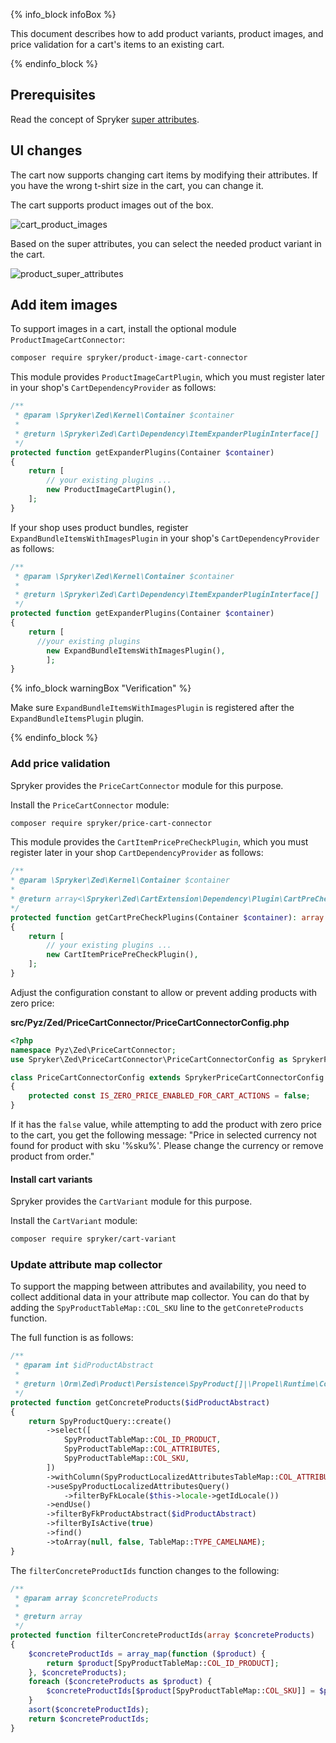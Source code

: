 

{% info_block infoBox %}

This document describes how to add product variants, product images, and price validation for a cart's items to an existing cart.

{% endinfo_block %}

## Prerequisites

Read the concept of Spryker [super attributes](/docs/scos/user/features/{{site.version}}/product-feature-overview/product-attributes-overview.html#super-attributes).

## UI changes

The cart now supports changing cart items by modifying their attributes. If you have the wrong t-shirt size in the cart, you can change it.

The cart supports product images out of the box.

![cart_product_images](https://spryker.s3.eu-central-1.amazonaws.com/docs/scos/dev/feature-integration-guides/cart-integration.md/cart_product_images.png)

Based on the super attributes, you can select the needed product variant in the cart.

![product_super_attributes](https://spryker.s3.eu-central-1.amazonaws.com/docs/scos/dev/feature-integration-guides/cart-integration.md/product_super_attributes.png)

## Add item images

To support images in a cart, install the optional module `ProductImageCartConnector`:

```bash
composer require spryker/product-image-cart-connector
```

This module provides `ProductImageCartPlugin`, which you must register later in your shop's `CartDependencyProvider` as follows:

```php
/**
 * @param \Spryker\Zed\Kernel\Container $container
 *
 * @return \Spryker\Zed\Cart\Dependency\ItemExpanderPluginInterface[]
 */
protected function getExpanderPlugins(Container $container)
{
    return [
        // your existing plugins ...
        new ProductImageCartPlugin(),
    ];
}
```

If your shop uses product bundles, register `ExpandBundleItemsWithImagesPlugin` in your shop's `CartDependencyProvider` as follows:

```php
/**
 * @param \Spryker\Zed\Kernel\Container $container
 *
 * @return \Spryker\Zed\Cart\Dependency\ItemExpanderPluginInterface[]
 */
protected function getExpanderPlugins(Container $container)
{
    return [
	  //your existing plugins
        new ExpandBundleItemsWithImagesPlugin(),
        ];
}
```

{% info_block warningBox "Verification" %}

Make sure `ExpandBundleItemsWithImagesPlugin` is registered after the `ExpandBundleItemsPlugin` plugin.

{% endinfo_block %}

### Add price validation

Spryker provides the `PriceCartConnector` module for this purpose.

Install the `PriceCartConnector` module:

```bash
composer require spryker/price-cart-connector
```

This module provides the `CartItemPricePreCheckPlugin`, which you must register later in your shop `CartDependencyProvider` as follows:

```php
/**
* @param \Spryker\Zed\Kernel\Container $container
*
* @return array<\Spryker\Zed\CartExtension\Dependency\Plugin\CartPreCheckPluginInterface>
*/
protected function getCartPreCheckPlugins(Container $container): array
{
    return [
        // your existing plugins ...
        new CartItemPricePreCheckPlugin(),
    ];
}
```

Adjust the configuration constant to allow or prevent adding products with zero price:

**src/Pyz/Zed/PriceCartConnector/PriceCartConnectorConfig.php**
```php
<?php
namespace Pyz\Zed\PriceCartConnector;
use Spryker\Zed\PriceCartConnector\PriceCartConnectorConfig as SprykerPriceCartConnectorConfig;

class PriceCartConnectorConfig extends SprykerPriceCartConnectorConfig
{
    protected const IS_ZERO_PRICE_ENABLED_FOR_CART_ACTIONS = false;
}
```

If it has the `false` value, while attempting to add the product with zero price to the cart, you get the following message: "Price in selected currency not found for product with sku '%sku%'. Please change the currency or remove product from order."

#### Install cart variants

Spryker provides the `CartVariant` module for this purpose.

Install the `CartVariant` module:

```bash
composer require spryker/cart-variant
```

### Update attribute map collector

To support the mapping between attributes and availability, you need to collect additional data in your attribute map collector. You can do that by adding the `SpyProductTableMap::COL_SKU` line to the `getConreteProducts` function.

The full function is as follows:

```php
/**
 * @param int $idProductAbstract
 *
 * @return \Orm\Zed\Product\Persistence\SpyProduct[]|\Propel\Runtime\Collection\ObjectCollection
 */
protected function getConcreteProducts($idProductAbstract)
{
    return SpyProductQuery::create()
        ->select([
            SpyProductTableMap::COL_ID_PRODUCT,
            SpyProductTableMap::COL_ATTRIBUTES,
            SpyProductTableMap::COL_SKU,
        ])
        ->withColumn(SpyProductLocalizedAttributesTableMap::COL_ATTRIBUTES, 'localized_attributes')
        ->useSpyProductLocalizedAttributesQuery()
            ->filterByFkLocale($this->locale->getIdLocale())
        ->endUse()
        ->filterByFkProductAbstract($idProductAbstract)
        ->filterByIsActive(true)
        ->find()
        ->toArray(null, false, TableMap::TYPE_CAMELNAME);
}
```

The `filterConcreteProductIds` function changes to the following:

```php
/**
 * @param array $concreteProducts
 *
 * @return array
 */
protected function filterConcreteProductIds(array $concreteProducts)
{
    $concreteProductIds = array_map(function ($product) {
        return $product[SpyProductTableMap::COL_ID_PRODUCT];
    }, $concreteProducts);
    foreach ($concreteProducts as $product) {
        $concreteProductIds[$product[SpyProductTableMap::COL_SKU]] = $product[SpyProductTableMap::COL_ID_PRODUCT];
    }
    asort($concreteProductIds);
    return $concreteProductIds;
}
```
